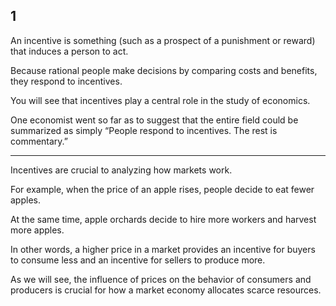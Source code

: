 ## 1
An incentive is something (such as a prospect of a punishment or reward) 
that induces a person to act. 

Because rational people make decisions by comparing costs 
and benefits, they respond to incentives. 

You will see that incentives play a central 
role in the study of economics. 

One economist went so far as to suggest that the 
entire field could be summarized as simply “People respond to incentives. The 
rest is commentary.”

---

Incentives are crucial to analyzing how markets work. 

For example, when the price of an apple rises, people decide to eat fewer apples. 

At the same time, apple orchards decide to hire more workers and harvest more apples. 

In other words, a higher price in a market provides an incentive for buyers to consume less and an 
incentive for sellers to produce more. 

As we will see, the influence of prices on the behavior of consumers and producers is crucial for how a market economy allocates scarce resources.